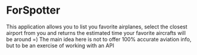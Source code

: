 # ForSpotter
This application allows you to list you favorite airplanes, select the closest airport from you and returns the estimated time your favorite aircrafts will be around =)
The main idea here is not to offer 100% accurate aviation info, but to be an exercise of working with an API

